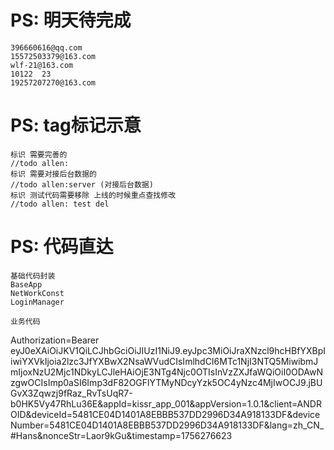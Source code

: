 
# PS: 明天待完成

    396660616@qq.com
    15572503379@163.com
    wlf-21@163.com
    10122  23
    19257207270@163.com



# PS: tag标记示意

    标识 需要完善的
    //todo allen:
    标识 需要对接后台数据的
    //todo allen:server (对接后台数据)
    标识 测试代码需要移除 上线的时候重点查找修改
    //todo allen: test del


# PS: 代码直达


    基础代码封装
    BaseApp
    NetWorkConst 
    LoginManager
    
    业务代码




Authorization=Bearer eyJ0eXAiOiJKV1QiLCJhbGciOiJIUzI1NiJ9.eyJpc3MiOiJraXNzcl9hcHBfYXBpIiwiYXVkIjoia2lzc3JfYXBwX2NsaWVudCIsImlhdCI6MTc1NjI3NTQ5MiwibmJmIjoxNzU2Mjc1NDkyLCJleHAiOjE3NTg4Njc0OTIsInVzZXJfaWQiOiI0ODAwNzgwOCIsImp0aSI6Imp3dF82OGFlYTMyNDcyYzk5OC4yNzc4MjIwOCJ9.jBUGvX3Zqwzj9fRaz_RvTsUqR7-b0HK5Vy47RhLu36E&appId=kissr_app_001&appVersion=1.0.1&client=ANDROID&deviceId=5481CE04D1401A8EBBB537DD2996D34A918133DF&deviceNumber=5481CE04D1401A8EBBB537DD2996D34A918133DF&lang=zh_CN_#Hans&nonceStr=Laor9kGu&timestamp=1756276623

